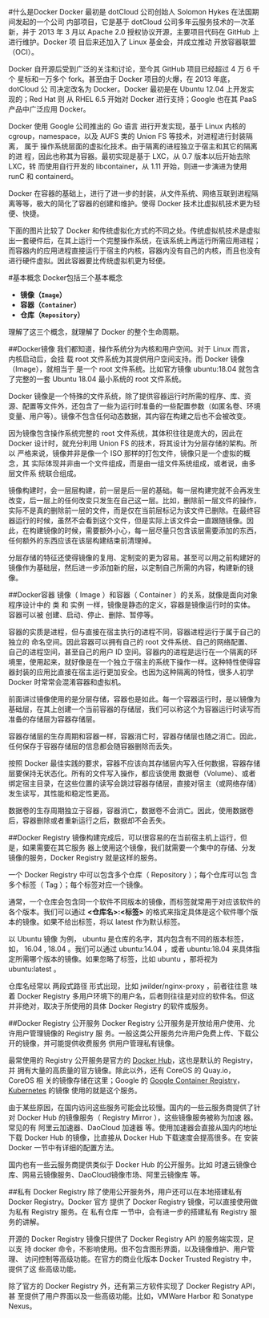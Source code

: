 #什么是Docker
Docker 最初是 dotCloud 公司创始人 Solomon Hykes 在法国期间发起的一个公司 内部项目，它是基于 dotCloud 公司多年云服务技术的一次革新，并于 2013 年 3 月以 Apache 2.0 授权协议开源，主要项目代码在 GitHub 上进行维护。Docker 项 目后来还加入了 Linux 基金会，并成立推动 开放容器联盟（OCI）。

Docker 自开源后受到广泛的关注和讨论，至今其 GitHub 项目已经超过 4 万 6 千个 星标和一万多个 fork。甚至由于 Docker 项目的火爆，在 2013 年底，dotCloud 公 司决定改名为 Docker。Docker 最初是在 Ubuntu 12.04 上开发实现的；Red Hat 则 从 RHEL 6.5 开始对 Docker 进行支持；Google 也在其 PaaS 产品中广泛应用 Docker。

Docker 使用 Google 公司推出的 Go 语言 进行开发实现，基于 Linux 内核的 cgroup，namespace，以及 AUFS 类的 Union FS 等技术，对进程进行封装隔离， 属于 操作系统层面的虚拟化技术。由于隔离的进程独立于宿主和其它的隔离的进 程，因此也称其为容器。最初实现是基于 LXC，从 0.7 版本以后开始去除 LXC，转 而使用自行开发的 libcontainer，从 1.11 开始，则进一步演进为使用 runC 和 containerd。

Docker 在容器的基础上，进行了进一步的封装，从文件系统、网络互联到进程隔 离等等，极大的简化了容器的创建和维护。使得 Docker 技术比虚拟机技术更为轻 便、快捷。

下面的图片比较了 Docker 和传统虚拟化方式的不同之处。传统虚拟机技术是虚拟 出一套硬件后，在其上运行一个完整操作系统，在该系统上再运行所需应用进程； 而容器内的应用进程直接运行于宿主的内核，容器内没有自己的内核，而且也没有 进行硬件虚拟。因此容器要比传统虚拟机更为轻便。


#基本概念
Docker包括三个基本概念
* **镜像（`Image`）**
* **容器（`Container`）**
* **仓库（`Repository`）**

理解了这三个概念，就理解了 Docker 的整个生命周期。

##Docker镜像
我们都知道，操作系统分为内核和用户空间。对于 Linux 而言，内核启动后，会挂 载 root 文件系统为其提供用户空间支持。而 Docker 镜像（Image），就相当于 是一个 root 文件系统。比如官方镜像 ubuntu:18.04 就包含了完整的一套 Ubuntu 18.04 最小系统的 root 文件系统。

Docker 镜像是一个特殊的文件系统，除了提供容器运行时所需的程序、库、资 源、配置等文件外，还包含了一些为运行时准备的一些配置参数（如匿名卷、环境 变量、用户等）。镜像不包含任何动态数据，其内容在构建之后也不会被改变。

因为镜像包含操作系统完整的 root 文件系统，其体积往往是庞大的，因此在 Docker 设计时，就充分利用 Union FS 的技术，将其设计为分层存储的架构。所以 严格来说，镜像并非是像一个 ISO 那样的打包文件，镜像只是一个虚拟的概念，其 实际体现并非由一个文件组成，而是由一组文件系统组成，或者说，由多层文件系 统联合组成。

镜像构建时，会一层层构建，前一层是后一层的基础。每一层构建完就不会再发生 改变，后一层上的任何改变只发生在自己这一层。比如，删除前一层文件的操作， 实际不是真的删除前一层的文件，而是仅在当前层标记为该文件已删除。在最终容 器运行的时候，虽然不会看到这个文件，但是实际上该文件会一直跟随镜像。因 此，在构建镜像的时候，需要额外小心，每一层尽量只包含该层需要添加的东西， 任何额外的东西应该在该层构建结束前清理掉。

分层存储的特征还使得镜像的复用、定制变的更为容易。甚至可以用之前构建好的 镜像作为基础层，然后进一步添加新的层，以定制自己所需的内容，构建新的镜 像。

##Docker容器
镜像（ Image ）和容器（ Container ）的关系，就像是面向对象程序设计中的 类 和 实例 一样，镜像是静态的定义，容器是镜像运行时的实体。容器可以被 创建、启动、停止、删除、暂停等。

容器的实质是进程，但与直接在宿主执行的进程不同，容器进程运行于属于自己的 独立的 命名空间。因此容器可以拥有自己的 root 文件系统、自己的网络配置、 自己的进程空间，甚至自己的用户 ID 空间。容器内的进程是运行在一个隔离的环 境里，使用起来，就好像是在一个独立于宿主的系统下操作一样。这种特性使得容 器封装的应用比直接在宿主运行更加安全。也因为这种隔离的特性，很多人初学 Docker 时常常会混淆容器和虚拟机。

前面讲过镜像使用的是分层存储，容器也是如此。每一个容器运行时，是以镜像为 基础层，在其上创建一个当前容器的存储层，我们可以称这个为容器运行时读写而 准备的存储层为容器存储层。

容器存储层的生存周期和容器一样，容器消亡时，容器存储层也随之消亡。因此， 任何保存于容器存储层的信息都会随容器删除而丢失。

按照 Docker 最佳实践的要求，容器不应该向其存储层内写入任何数据，容器存储 层要保持无状态化。所有的文件写入操作，都应该使用 数据卷（Volume）、或者 绑定宿主目录，在这些位置的读写会跳过容器存储层，直接对宿主（或网络存储） 发生读写，其性能和稳定性更高。

数据卷的生存周期独立于容器，容器消亡，数据卷不会消亡。因此，使用数据卷 后，容器删除或者重新运行之后，数据却不会丢失。

##Docker Registry
镜像构建完成后，可以很容易的在当前宿主机上运行，但是，如果需要在其它服务 器上使用这个镜像，我们就需要一个集中的存储、分发镜像的服务，Docker Registry 就是这样的服务。

一个 Docker Registry 中可以包含多个仓库（ Repository ）；每个仓库可以包 含多个标签（ Tag ）；每个标签对应一个镜像。

通常，一个仓库会包含同一个软件不同版本的镜像，而标签就常用于对应该软件的 各个版本。我们可以通过 **<仓库名>:<标签>** 的格式来指定具体是这个软件哪个版 本的镜像。如果不给出标签，将以 latest 作为默认标签。

以 Ubuntu 镜像 为例， ubuntu 是仓库的名字，其内包含有不同的版本标签， 如， 16.04 , 18.04 。我们可以通过 ubuntu:14.04 ，或者 ubuntu:18.04 来具体指定所需哪个版本的镜像。如果忽略了标签，比如 ubuntu ，那将视为 ubuntu:latest 。

仓库名经常以 两段式路径 形式出现，比如 jwilder/nginx-proxy ，前者往往意 味着 Docker Registry 多用户环境下的用户名，后者则往往是对应的软件名。但这 并非绝对，取决于所使用的具体 Docker Registry 的软件或服务。

##Docker Registry 公开服务
Docker Registry 公开服务是开放给用户使用、允许用户管理镜像的 Registry 服 务。一般这类公开服务允许用户免费上传、下载公开的镜像，并可能提供收费服务 供用户管理私有镜像。

最常使用的 Registry 公开服务是官方的 [Docker Hub](https://hub.docker.com/)，这也是默认的 Registry，并 拥有大量的高质量的官方镜像。除此以外，还有 CoreOS 的 Quay.io，CoreOS 相 关的镜像存储在这里；Google 的 [Google Container Registry](https://cloud.google.com/container-registry/)，[Kubernetes](http://kubernetes.io/) 的镜像 使用的就是这个服务。

由于某些原因，在国内访问这些服务可能会比较慢。国内的一些云服务商提供了针 对 Docker Hub 的镜像服务（ Registry Mirror ），这些镜像服务被称为加速 器。常见的有 阿里云加速器、DaoCloud 加速器 等。使用加速器会直接从国内的地址下载 Docker Hub 的镜像，比直接从 Docker Hub 下载速度会提高很多。在 安装 Docker 一节中有详细的配置方法。

国内也有一些云服务商提供类似于 Docker Hub 的公开服务。比如 时速云镜像仓库、网易云镜像服务、DaoCloud镜像市场、阿里云镜像库 等。

##私有 Docker Registry
除了使用公开服务外，用户还可以在本地搭建私有 Docker Registry。Docker 官方 提供了 Docker Registry 镜像，可以直接使用做为私有 Registry 服务。在 私有仓库 一节中，会有进一步的搭建私有 Registry 服务的讲解。

开源的 Docker Registry 镜像只提供了 Docker Registry API 的服务端实现，足以支 持 docker 命令，不影响使用。但不包含图形界面，以及镜像维护、用户管理、 访问控制等高级功能。在官方的商业化版本 Docker Trusted Registry 中，提供了这 些高级功能。

除了官方的 Docker Registry 外，还有第三方软件实现了 Docker Registry API，甚 至提供了用户界面以及一些高级功能。比如，VMWare Harbor 和 Sonatype Nexus。
